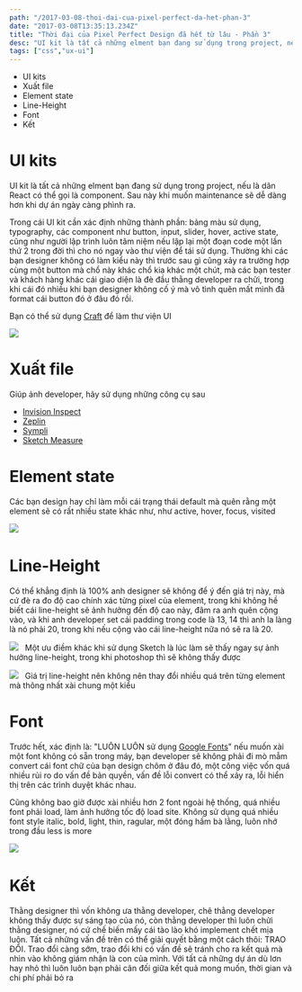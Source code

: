 ```yaml
---
path: "/2017-03-08-thoi-dai-cua-pixel-perfect-da-het-phan-3"
date: "2017-03-08T13:35:13.234Z"
title: "Thời đại của Pixel Perfect Design đã hết từ lâu - Phần 3"
desc: "UI kit là tất cả những elment bạn đang sử dụng trong project, nếu là dân React có thể gọi là component. Sau này khi muốn maintenance sẽ dễ dàng hơn khi dự án ngày càng phình ra."
tags: ["css","ux-ui"]
---
```


<!-- MarkdownTOC -->

- UI kits
- Xuất file
- Element state
- Line-Height
- Font
- Kết

<!-- /MarkdownTOC -->


# UI kits

UI kit là tất cả những elment bạn đang sử dụng trong project, nếu là dân React có thể gọi là component. Sau này khi muốn maintenance sẽ dễ dàng hơn khi dự án ngày càng phình ra.

Trong cái UI kit cần xác định những thành phần: bảng màu sử dụng, typography, các component như button, input, slider, hover, active state, cũng như người lập trình luôn tâm niệm nếu lập lại một đoạn code một lần thứ 2 trong đời thì cho nó ngay vào thư viện để tái sử dụng. Thường khi các bạn designer không có làm kiểu này thì trước sau gì cũng xảy ra trường hợp cùng một button mà chổ này khác chổ kia khác một chút, mà các bạn tester và khách hàng khác cái giao diện là đè đầu thằng developer ra chửi, trong khi cái đó nhiều khi bạn designer không cố ý mà vô tình quên mất mình đã format cái button đó ở đâu đó rồi.

Bạn có thể sử dụng <a target="_blank" href="https://www.invisionapp.com/craft"> Craft</a> để làm thư viện UI

![](https://cdn-images-1.medium.com/max/800/1*72sMv26eNctbPvOLKZt-Mw@2x.png)

# Xuất file

Giúp ảnh developer, hãy sử dụng những công cụ sau

- [Invision Inspect](https://www.invisionapp.com/feature/inspect)
- [Zeplin](https://zeplin.io/)
- [Sympli](https://zeplin.io/)
- [Sketch Measure](https://github.com/utom/sketch-measure) 

# Element state

Các bạn design hay chỉ làm mỗi cái trạng thái default mà quên rằng một element sẽ có rất nhiều state khác như, như active, hover, focus, visited

![](https://cdn-images-1.medium.com/max/800/1*oK0YQWhM2Td5A6rqHWlYTA@2x.png)
 
# Line-Height

Có thể khẳng định là 100% anh designer sẽ không để ý đến giá trị này, mà cứ đè ra đo độ cao chính xác từng pixel của element, trong khi không hề biết cái line-height sẽ ảnh hưởng đến độ cao này, đâm ra anh quên cộng vào, và khi anh developer set cái padding trong code là 13, 14 thì anh la làng là nó phải 20, trong khi nếu cộng vào cái line-height nữa nó sẽ ra là 20.

![](https://cdn-images-1.medium.com/max/800/1*HnnuoS89S6xCdFwWMG9Q2A@2x.png)
 
Một ưu điềm khác khi sử dụng Sketch là lúc làm sẽ thấy ngay sự ảnh hưởng line-height, trong khi photoshop thì sẽ không thấy được

![](https://cdn-images-1.medium.com/max/800/1*Vqrt-1Vy2Ng1SqeNXG2P0g@2x.png)
 
Giá trị line-height nên không nên thay đổi nhiều quá trên từng element mà thông nhất xài chung một kiểu

# Font

Trước hết, xác định là: "LUÔN LUÔN sử dụng [Google Fonts](https://fonts.google.com/)" nếu muốn xài một font không có sẵn trong máy, bạn developer sẽ không phải đi mò mẫm convert cái font chữ của bạn design chôm ở đâu đó, một công việc vốn quá nhiều rủi ro do vấn đề bản quyền, vấn đề lỗi convert có thể xảy ra, lỗi hiển thị trên các trình duyệt khác nhau.

Cũng không bao giờ được xài nhiều hơn 2 font ngoài hệ thống, quá nhiều font phải load, làm ảnh hưởng tốc độ load site. Không sử dụng quá nhiều font style italic, bold, light, thin, ragular, một đóng hầm bà lằng, luôn nhớ trong đầu less is more

![](https://cdn-images-1.medium.com/max/800/1*KeLj5M7QYKIKkgIneNbKnQ@2x.png) 
 
# Kết

Thằng designer thì vốn không ưa thằng developer, chê thằng developer không thấy được sự sáng tạo của nó, còn thằng developer thì luôn chửi thằng designer, nó cứ chế biến mấy cái tào lào khó implement chết mịa luôn. Tất cả những vấn đề trên có thể giải quyết bằng một cách thôi: TRAO ĐỔI. Trao đổi càng sớm, trao đổi khi có vấn đề sẽ tránh cho ra kết quả mà nhìn vào không giám nhận là con của mình. Với tất cả những dự án dù lơn hay nhỏ thì luôn luôn bạn phải cân đối giữa kết quả mong muốn, thời gian và chi phí phải bỏ ra
